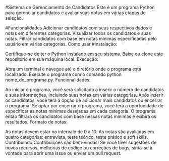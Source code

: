 #Sistema de Gerenciamento de Candidatos
Este é um programa Python para gerenciar candidatos e avaliar suas notas em várias etapas de seleção.

#Funcionalidades
Adicionar candidatos com seus respectivos dados e notas em diferentes categorias.
Visualizar todos os candidatos e suas notas.
Filtrar candidatos com base em notas mínimas especificadas pelo usuário em várias categorias.
Como usar
#Instalação:

Certifique-se de ter o Python instalado em seu sistema.
Baixe ou clone este repositório em sua máquina local.
Execução:

Abra um terminal e navegue até o diretório onde o programa está localizado.
Execute o programa com o comando python nome_do_programa.py.
Funcionalidades:

Ao iniciar o programa, você será solicitado a inserir o número de candidatos e suas informações, incluindo suas notas em várias categorias.
Após inserir os candidatos, você terá a opção de adicionar mais candidatos ou encerrar o programa.
Se optar por encerrar o programa, você terá a oportunidade de especificar as notas mínimas desejadas em cada categoria.
O programa então filtrará os candidatos com base nessas notas mínimas e exibirá os resultados.
Formato de notas:

As notas devem estar no intervalo de 0 a 10.
As notas são avaliadas em quatro categorias: entrevista, teste teórico, teste prático e soft skills.
Contribuindo
Contribuições são bem-vindas! Se você tiver sugestões de novos recursos, melhorias de código ou correções de bugs, sinta-se à vontade para abrir uma issue ou enviar um pull request.
